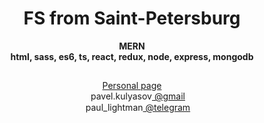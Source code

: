 <h1 align="center">FS from Saint-Petersburg</h1>
<p align="center"><b>MERN<br>html, sass, es6, ts, react, redux, node, express, mongodb</b></p>
<h2></h2>
<div align="center">
 <a href="https://pavelkuliasov.com">Personal page</a><br>
<img align="center" width="15" height="15" src="https://icon-icons.com/downloadimage.php?id=59877&root=652/SVG/&file=gmail_icon-icons.com_59877.svg"><span> pavel.kulyasov</span><a href="mailto:pavel.kulyasov@gmail.com"> @gmail</a><br>
<img align="center" width="15" height="15" src="https://upload.wikimedia.org/wikipedia/commons/e/ef/Telegram_X_2019_Logo.svg"><span> paul_lightman</span><a href="https://telegram.me/paul_lightman"> @telegram</a>
</div>
<h2 align="center"> </h2>
<div align="right">
<img align="center" height="17" src="https://www.codewars.com/users/zaffe/badges/micro">
</div>
